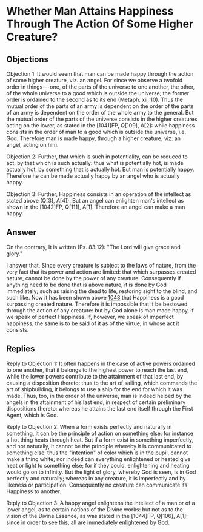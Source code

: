 # Whether Man Attains Happiness Through The Action Of Some Higher Creature?

## Objections

Objection 1: It would seem that man can be made happy through the action of some higher creature, viz. an angel. For since we observe a twofold order in things---one, of the parts of the universe to one another, the other, of the whole universe to a good which is outside the universe; the former order is ordained to the second as to its end (Metaph. xii, 10). Thus the mutual order of the parts of an army is dependent on the order of the parts of an army is dependent on the order of the whole army to the general. But the mutual order of the parts of the universe consists in the higher creatures acting on the lower, as stated in the [1041]FP, Q[109], A[2]: while happiness consists in the order of man to a good which is outside the universe, i.e. God. Therefore man is made happy, through a higher creature, viz. an angel, acting on him.

Objection 2: Further, that which is such in potentiality, can be reduced to act, by that which is such actually: thus what is potentially hot, is made actually hot, by something that is actually hot. But man is potentially happy. Therefore he can be made actually happy by an angel who is actually happy.

Objection 3: Further, Happiness consists in an operation of the intellect as stated above (Q[3], A[4]). But an angel can enlighten man's intellect as shown in the [1042]FP, Q[111], A[1]. Therefore an angel can make a man happy.

## Answer

On the contrary, It is written (Ps. 83:12): "The Lord will give grace and glory."

I answer that, Since every creature is subject to the laws of nature, from the very fact that its power and action are limited: that which surpasses created nature, cannot be done by the power of any creature. Consequently if anything need to be done that is above nature, it is done by God immediately; such as raising the dead to life, restoring sight to the blind, and such like. Now it has been shown above [1043](A[5]) that Happiness is a good surpassing created nature. Therefore it is impossible that it be bestowed through the action of any creature: but by God alone is man made happy, if we speak of perfect Happiness. If, however, we speak of imperfect happiness, the same is to be said of it as of the virtue, in whose act it consists.

## Replies

Reply to Objection 1: It often happens in the case of active powers ordained to one another, that it belongs to the highest power to reach the last end, while the lower powers contribute to the attainment of that last end, by causing a disposition thereto: thus to the art of sailing, which commands the art of shipbuilding, it belongs to use a ship for the end for which it was made. Thus, too, in the order of the universe, man is indeed helped by the angels in the attainment of his last end, in respect of certain preliminary dispositions thereto: whereas he attains the last end itself through the First Agent, which is God.

Reply to Objection 2: When a form exists perfectly and naturally in something, it can be the principle of action on something else: for instance a hot thing heats through heat. But if a form exist in something imperfectly, and not naturally, it cannot be the principle whereby it is communicated to something else: thus the "intention" of color which is in the pupil, cannot make a thing white; nor indeed can everything enlightened or heated give heat or light to something else; for if they could, enlightening and heating would go on to infinity. But the light of glory, whereby God is seen, is in God perfectly and naturally; whereas in any creature, it is imperfectly and by likeness or participation. Consequently no creature can communicate its Happiness to another.

Reply to Objection 3: A happy angel enlightens the intellect of a man or of a lower angel, as to certain notions of the Divine works: but not as to the vision of the Divine Essence, as was stated in the [1044]FP, Q[106], A[1]: since in order to see this, all are immediately enlightened by God.